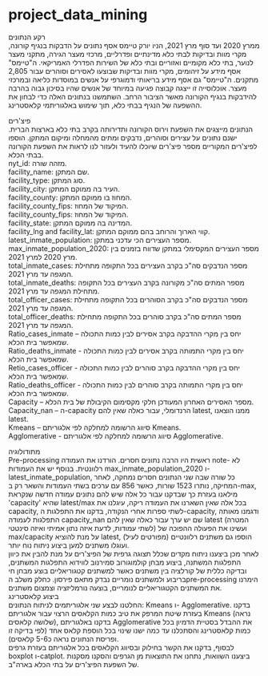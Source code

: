 # project_data_mining
רקע הנתונים<br />
ממרץ 2020 ועד סוף מרץ 2021, הניו יורק טיימס אסף נתונים על הדבקות בנגיף קורונה, מקרי מוות ובדיקות לבתי כלא מדינתיים ופדרליים, מרכזי מעצר הגירה, מתקני מעצר לנוער, בתי כלא מקומיים ואזוריים ובתי כלא של השירות הפדרלי האמריקאי.
ה"טיימס" אסף מידע על זיהומים, מקרי מוות ובדיקות שבוצעו לאסירים וסוהרים עבור 2,805 מתקנים. ה"טיימס" גם אסף מידע בריאותי ודמוגרפי על אנשים במוסדות כליאה ובמרכזי מעצר.
אוכלוסייה זו ייצגה קבוצה פגיעה במיוחד של אנשים שהיו בסיכון גבוה בהרבה להידבקות בנגיף הקורונה מאשר הציבור הרחב. השתמשנו בנתונים האלה כדי לבחון את ההשפעה של הנגיף בבתי כלא, תוך שימוש באלגוריתמי קלאסטרינג.

פיצ'רים<br />
הנתונים מייצגים את השפעת וירוס הקורונה ותדירותה בקרב בתי כלא בארצות הברית. ישנם נתונים על עצירים וסוהרים, נדבקים ומתים מהמחלה ומיקום המתקן. הוספו לפיצ'רים  המקוריים מספר פיצ'רים שיוכלו להעיד ולעזור לנו לראות את השפעת הקורונה בבתי הכלא.
<br />	nyt_id: מזהה שורה.
<br />	facility_name: שם המתקן.
<br />	facility_type: סוג המתקן.
<br />	facility_city: העיר בה ממוקם המתקן.
<br />	facility_county: המחוז בו ממוקם המתקן.
<br />	facility_county_fips: המיקוד של המחוז.
<br />	facility_county_fips: המיקוד של המחוז.
<br />	facility_state: המדינה בה ממוקם המתקן.
<br />	facility_lng and facility_lat: קווי הארוך והרוחב בהם ממוקם המתקן.
<br />	latest_inmate_population: מספר העצירים הכי עדכני במתקן.
<br />	max_inmate_population_2020: מספר העצירים המקסימלי במתקן שדווח בזמנים בין מרץ 2020 למרץ 2021.
<br />	total_inmate_cases: מספר הנדבקים סה"כ בקרב העצירים בכל התקופה מתחילת המגפה עד מרץ 2021.
<br />	total_inmate_deaths: מספר המתים סה"כ מקורונה בקרב העצירים בכל התקופה מתחילת המגפה עד מרץ 2021.
<br />	total_officer_cases: מספר הנדבקים סה"כ בקרב הסוהרים בכל התקופה מתחילת המגפה עד מרץ 2021.
<br />	total_officer_deaths: מספר המתים סה"כ בקרב סוהרים בכל התקופה מתחילת המגפה עד מרץ 2021.
<br />	Ratio_cases_inmate – יחס בין מקרי ההדבקה בקרב אסירים לבין כמות התכולה שמאפשר בית הכלא.
<br />	Ratio_deaths_inmate - יחס בין מקרי התמותה בקרב אסירים לבין כמות התכולה שמאפשר בית הכלא.
<br />	Retio_cases_officer - יחס בין מקרי ההדבקה בקרב סוהרים לבין כמות התכולה שמאפשר בית הכלא.
<br />	Ratio_deaths_officer - יחס בין מקרי התמותה בקרב סוהרים לבין כמות התכולה שמאפשר בית הכלא.
<br />	Capacity – מספר האסירים האחרון המעודכן חלקי מקסימום הקיבולת של בית הכלא.
<br />	Capacity_nan – ה-capacity הרנדומלי, עבור כאלה שאין להם latest, ממנו הוצאנו latest.
<br />	Kmeans – סיווג הרשומה למחלקה לפי אלגוריתם Kmeans.
<br />	Agglomerative - סיווג הרשומה למחלקה לפי אלגוריתם Agglomerative.

מתודולוגיה<br />
Pre-processing
ראשית היו הרבה נתונים חסרים. הורדנו את העמודה note- לא רלוונטית. בנוסף יש את העמודות max_inmate_population_2020 ו-latest_inmate_population, כל שורה שבה שני הנתונים חסרים נמחקה, לאחר המחיקה, נותרו 1523 שורות, כאשר 856 עם ערכים בשתי העמודות והשאר רק ב-max, מילאנו בעזרת כך שבדקנו עבור כל אלה שיש להם נתונים עמודה חדשה שנקראת 'capacity' שהיא latest/max בכל אלה שאין השארנו את העמודה ריקה, עיגלנו את capacity, לשתי ספרות אחרי הנקודה, בדקנו את התפלגות ה-capacity, ודגמנו מאותה התפלגות לעמודה capacity_nan שם יש ערך עבור כאלה שאין להם latest (המטרה לשתי עמודות, לדעת איזה נתון אמיתי ואיזה סינטטי) ועשינו את הפעולה ההפוכה של max/capacity על מנת להוציא latest, הוספו גם משתנים רלוונטיים (מפורטים לעיל) ועוגלו משתנים למען ביצוע ניתוח נוח יותר.<br />
לאחר מכן ביצענו ניתוח מקדים שכלל תצוגה גרפית של הפיצ'רים על מנת להבין את כיוון התפלגות המשתנה, ביצוע מבחן קולמוגורוב סמירנוב לווידוא התפלגות המשתנים, ובדיקה כללית של קורלציה בין משתנים כאשר למשתנים קטגוריאליים בוצע מבחן חי בריבוע ולמשתנים נומריים נבדק מתאם פירסון. כחלק משלב הpre-processing הימרנו את המשתנים הקטגוריאליים לנומריים, בוצעה נורמליזציה וצמצום משתנים.<br />
ביצוע קלאסטרינג<br />
החלטנו לבצע שני אלגוריתמים לניתוח הנתונים: Kmeans ו- Agglomerative. בדקנו בעזרת שיטת המרפק את טיב כמות הקלאסים הרצוי עבור אלגוריתם Kmeans (נראה שלושה קלאסים), בדקנו באלגוריתם Agglomerative את ההבדל בסטיית הדמיון בכל כמות קלאסטרינג והסתכלנו עד כמה ישנו שינוי בכל הוספת קלאס אחד (לפי בדיקה זו ופריסת הנתונים נראה כ5-6 קלאסים).<br />
לבסוף, בדקנו את הקשר בחילוק ובסיווג הקלאסים בכל אלגוריתם בעזרת גרפים boxplot ו-catplot. ביצענו השוואות, נתחנו את התוצאות מן הגרפים והסקנו מסקנות של השפעת הפיצ'רים על בתי הכלא בארה"ב.


